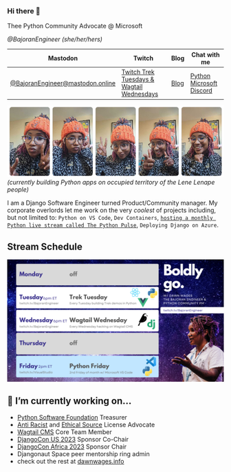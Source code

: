 ### Hi there 👋

Thee Python Community Advocate @ Microsoft

*@BajoranEngineer (she/her/hers)*

|Mastodon| Twitch| Blog | Chat with me |
|----|----|----|----|
| [@BajoranEngineer@mastodon.online](https://mastodon.online/@BajoranEngineer)| [Twitch Trek Tuesdays & Wagtail Wednesdays](https://twitch.tv/BajoranEngineer) | [Blog](https://dawnwages.info/bajoran-engineer/) | [Python Microsoft Discord](https://aka.ms/python-discord)|

![Five sequential pictures of Dawn Wages, a black woman with purple hair and an orange beanie](./me.png)
*(currently building Python apps on occupied territory of the Lene Lenape people)*

I am a Django Software Engineer turned Product/Community manager. My corporate overlords let me work on the very _coolest_ of projects including, but not limited to: `Python on VS Code`, `Dev Containers`, [`hosting a monthly Python live stream called The Python Pulse`](https://www.youtube.com/playlist?list=PLj6YeMhvp2S4aIxuGH0NaGXQZlVUBsH3E), `Deploying Django on Azure`. 

## Stream Schedule
![Starry background. Monday off. Tuesday "Trek Tuesday" twitch.tv/BajoranEngineer "Every Tuesday building Trek demos in Python" Wednesday "Wagtail Wednesday" "Every Wednesday hacking on Wagtail CMS" Thursday off. Friday "Python Friday" "2nd Friday of month w/ Microsoft VS Code" twitch.tv/VisualStudio](./Blue%20and%20Purple%20Futuristic%20Starry%20Sky%20at%20Night%20Thanks%20for%2050M%20Followers%20Twitter%20Post.png)

## 🔭 I’m currently working on...
- [Python Software Foundation](https://github.com/python/) Treasurer 
- [Anti Racist](https://attheroot.dev) and [Ethical Source](https://ethicalsource.dev/) License Advocate
- [Wagtail CMS](https://github.com/wagtail/wagtail) Core Team Member
- [DjangoCon US 2023](https://2023.djangocon.us) Sponsor Co-Chair
- [DjangoCon Africa 2023](https://2023.djangocon.africa) Sponsor Chair
- Djangonaut Space peer mentorship ring admin
- check out the rest at [dawnwages.info](https://dawnwages.info)
<!--
**dawnwages/dawnwages** is a ✨ _special_ ✨ repository because its `README.md` (this file) appears on your GitHub profile.

Here are some ideas to get you started:

- 🔭 I’m currently working on ...
- 🌱 I’m currently learning ...
- 👯 I’m looking to collaborate on ...
- 🤔 I’m looking for help with ...
- 💬 Ask me about ...
- 📫 How to reach me: ...
- 😄 Pronouns: ...
- ⚡ Fun fact: ...
-->
